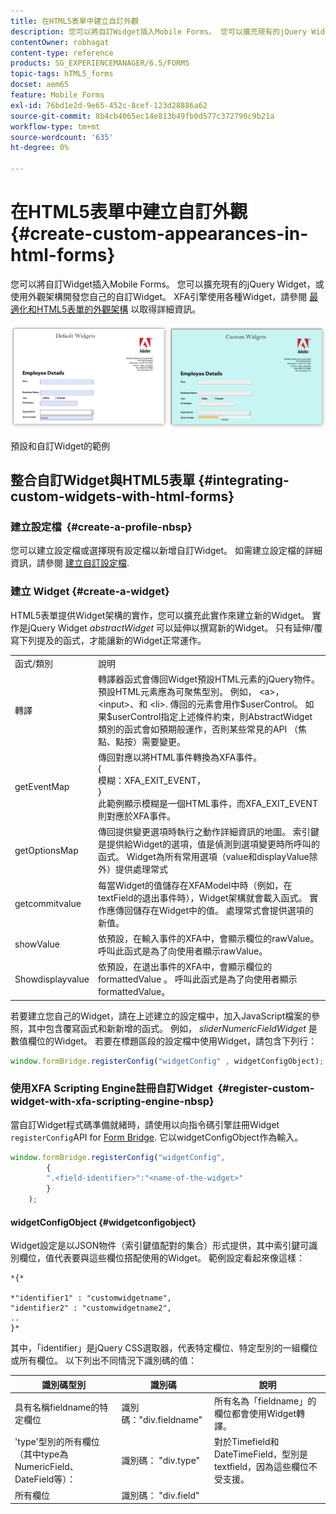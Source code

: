```yaml
---
title: 在HTML5表單中建立自訂外觀
description: 您可以將自訂Widget插入Mobile Forms。 您可以擴充現有的jQuery Widget或開發您自己的自訂Widget。
contentOwner: robhagat
content-type: reference
products: SG_EXPERIENCEMANAGER/6.5/FORMS
topic-tags: hTML5_forms
docset: aem65
feature: Mobile Forms
exl-id: 76bd1e2d-9e65-452c-8cef-123d28886a62
source-git-commit: 8b4cb4065ec14e813b49fb0d577c372790c9b21a
workflow-type: tm+mt
source-wordcount: '635'
ht-degree: 0%

---
```


# 在HTML5表單中建立自訂外觀{#create-custom-appearances-in-html-forms}

您可以將自訂Widget插入Mobile Forms。 您可以擴充現有的jQuery Widget，或使用外觀架構開發您自己的自訂Widget。 XFA引擎使用各種Widget，請參閱 [最適化和HTML5表單的外觀架構](/help/forms/using/introduction-widgets.md) 以取得詳細資訊。

![預設和自訂Widget的範例](assets/custom-widgets.jpg)

預設和自訂Widget的範例

## 整合自訂Widget與HTML5表單 {#integrating-custom-widgets-with-html-forms}

### 建立設定檔  {#create-a-profile-nbsp}

您可以建立設定檔或選擇現有設定檔以新增自訂Widget。 如需建立設定檔的詳細資訊，請參閱 [建立自訂設定檔](/help/forms/using/custom-profile.md).

### 建立 Widget {#create-a-widget}

HTML5表單提供Widget架構的實作，您可以擴充此實作來建立新的Widget。 實作是jQuery Widget *abstractWidget* 可以延伸以撰寫新的Widget。 只有延伸/覆寫下列提及的函式，才能讓新的Widget正常運作。

<table>
 <tbody>
  <tr>
   <td>函式/類別</td>
   <td>說明</td>
  </tr>
  <tr>
   <td>轉譯</td>
   <td>轉譯器函式會傳回Widget預設HTML元素的jQuery物件。 預設HTML元素應為可聚焦型別。 例如， &lt;a&gt;， &lt;input&gt;、和 &lt;li&gt;. 傳回的元素會用作$userControl。 如果$userControl指定上述條件約束，則AbstractWidget類別的函式會如預期般運作，否則某些常見的API （焦點、點按）需要變更。 </td>
  </tr>
  <tr>
   <td>getEventMap</td>
   <td>傳回對應以將HTML事件轉換為XFA事件。 <br /> {<br /> 模糊：XFA_EXIT_EVENT，<br /> }<br /> 此範例顯示模糊是一個HTML事件，而XFA_EXIT_EVENT則對應於XFA事件。 </td>
  </tr>
  <tr>
   <td>getOptionsMap</td>
   <td>傳回提供變更選項時執行之動作詳細資訊的地圖。 索引鍵是提供給Widget的選項，值是偵測到選項變更時所呼叫的函式。 Widget為所有常用選項（value和displayValue除外）提供處理常式</td>
  </tr>
  <tr>
   <td>getcommitvalue</td>
   <td>每當Widget的值儲存在XFAModel中時（例如，在textField的退出事件時），Widget架構就會載入函式。 實作應傳回儲存在Widget中的值。 處理常式會提供選項的新值。</td>
  </tr>
  <tr>
   <td>showValue</td>
   <td>依預設，在輸入事件的XFA中，會顯示欄位的rawValue。 呼叫此函式是為了向使用者顯示rawValue。 </td>
  </tr>
  <tr>
   <td>Showdisplayvalue</td>
   <td>依預設，在退出事件的XFA中，會顯示欄位的formattedValue 。 呼叫此函式是為了向使用者顯示formattedValue。 </td>
  </tr>
 </tbody>
</table>

若要建立您自己的Widget，請在上述建立的設定檔中，加入JavaScript檔案的參照，其中包含覆寫函式和新新增的函式。 例如， *sliderNumericFieldWidget* 是數值欄位的Widget。 若要在標題區段的設定檔中使用Widget，請包含下列行：

```javascript
window.formBridge.registerConfig("widgetConfig" , widgetConfigObject);
```

### 使用XFA Scripting Engine註冊自訂Widget  {#register-custom-widget-with-xfa-scripting-engine-nbsp}

當自訂Widget程式碼準備就緒時，請使用以向指令碼引擎註冊Widget `registerConfig`API for [Form Bridge](/help/forms/using/form-bridge-apis.md). 它以widgetConfigObject作為輸入。

```javascript
window.formBridge.registerConfig("widgetConfig",
        {
        ".<field-identifier>":"<name-of-the-widget>"
        }
    );
```

#### widgetConfigObject {#widgetconfigobject}

Widget設定是以JSON物件（索引鍵值配對的集合）形式提供，其中索引鍵可識別欄位，值代表要與這些欄位搭配使用的Widget。 範例設定看起來像這樣：

```
*{*

*"identifier1" : "customwidgetname",
"identifier2" : "customwidgetname2",
..
}*
```

其中，「identifier」是jQuery CSS選取器，代表特定欄位、特定型別的一組欄位或所有欄位。 以下列出不同情況下識別碼的值：

| 識別碼型別 | 識別碼 | 說明 |
|---|---|---|
| 具有名稱fieldname的特定欄位 | 識別碼：&quot;div.fieldname&quot; | 所有名為「fieldname」的欄位都會使用Widget轉譯。 |
| &#39;type&#39;型別的所有欄位（其中type為NumericField、DateField等）： | 識別碼： &quot;div.type&quot; | 對於Timefield和DateTimeField，型別是textfield，因為這些欄位不受支援。 |
| 所有欄位 | 識別碼： &quot;div.field&quot; |  |
